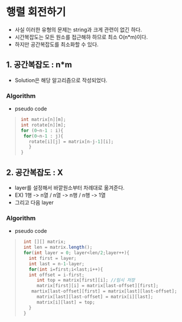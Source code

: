 # 행렬 회전하기
- 사실 이러한 유형의 문제는 string과 크게 관련이 없긴 하다.
- 시간복잡도는 모든 원소를 접근해햐 하므로 최소 O(n*m)이다.
- 하지만 공간복잡도를 최소화할 수 있다.

## 1. 공간복잡도 : n*m
- Solution은 해당 알고리즘으로 작성되었다.
### Algorithm
- pseudo code
>```java
>int matrix[n][m];
>int rotate[n][m];
>for (0~n-1 : i){
>  for(0~n-1 : j){
>    rotate[i][j] = matrix[n-j-1][i];
>    }
> }
>```
## 2. 공간복잡도 : X
- layer를 설정해서 바깥원소부터 차례대로 옮겨준다.
- EX) 1행 -> n열 / n열 -> n행 / n행 -> 1열
- 그리고 다음 layer
### Algorithm
- pseudo code
> ```java
>  int [][] matrix;
>  int len = matrix.length();
>  for(int layer = 0; layer<len/2;layer++){
>    int first = layer;
>    int last = n-1-layer;
>    for(int i=first;i<last;i++){
>  	 int offset = i-first;
>       int top = matrix[first][i]; //임시 저장
>       matrix[first][i] = matrix[last-offset][first];
> 	  martix[last-offset][first] = matrix[last][last-offset];
>       matrix[last][last-offset] = matrix[i][last];
>       matrix[i][last] = top;
>    }
>  }
> ```
